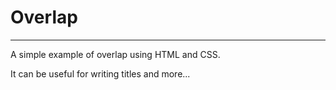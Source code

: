 # Overlap
-------------------------------------------------------------------------------------------------------------------------------------------------------------------------
A simple example of overlap using HTML and CSS.

It can be useful for writing titles and more...
